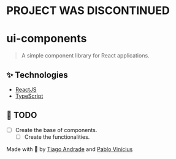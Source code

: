# PROJECT WAS DISCONTINUED

# ui-components
> A simple component library for React applications.

## ✨ Technologies
- [ReactJS]
- [TypeScript]

## 📝 TODO
- [ ] Create the base of components.
  - [ ] Create the functionalities.

Made with 💚 by [Tiago Andrade] and [Pablo Vinícius]

[ReactJS]: https://reactjs.org/
[TypeScript]: https://www.typescriptlang.org/

[Tiago Andrade]: https://github.com/TiagooAndrade
[Pablo Vinícius]: https://github.com/pablo1v
